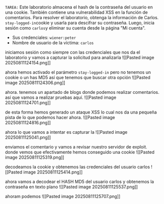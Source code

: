 `TAREA:` Este laboratorio almacena el hash de la contraseña del usuario en una cookie. También contiene una vulnerabilidad XSS en la función de comentarios. Para resolver el laboratorio, obtenga la información de Carlos. `stay-logged-in`cookie y usarla para descifrar su contraseña. Luego, inicia sesión como `carlos`y eliminar su cuenta desde la página "Mi cuenta".

- Sus credenciales: `wiener:peter`
- Nombre de usuario de la víctima: `carlos`

iniciamos sesión como siempre con las credenciales que nos da el laboratorio y vamos a capturar la solicitud para analizarla
![[Pasted image 20250811124154.png]]

ahora hemos activado el parámetro `stay-logged-in` pero no tenemos un cookie o un has MD5 así que tenemos que buscar otra opción 
![[Pasted image 20250811124306.png]]

ahora. tenemos un apartado de blogs donde podemos realizar comentarios. así que vamos a realizar pruebas aquí. 
![[Pasted image 20250811124701.png]]

de esta forma hemos generado un ataque XSS lo cual nos da una pequeña pista de lo que podemos hacer ahora.
![[Pasted image 20250811124816.png]]

ahora lo que vamos a intentar es capturar la 
![[Pasted image 20250811125041.png]]

enviamos el comentario y vamos a revisar nuestro servidor de exploit. donde vemos que efectivamente hemos conseguido una cookie
![[Pasted image 20250811125319.png]]

decodeamos la cookie y obtenemos las credenciales del usuario carlos
![[Pasted image 20250811125414.png]]

ahora vamos a decodear el HASH MD5 del usuario carlos y obtenemos la contraseña en texto plano
![[Pasted image 20250811125537.png]]

ahoram podemos 
![[Pasted image 20250811125707.png]]